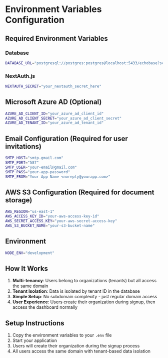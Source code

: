 # Environment Variables Configuration

## Required Environment Variables

### Database
```bash
DATABASE_URL="postgresql://postgres:postgres@localhost:5433/echobase?schema=public"
```

### NextAuth.js
```bash
NEXTAUTH_SECRET="your_nextauth_secret_here"
```

## Microsoft Azure AD (Optional)
```bash
AZURE_AD_CLIENT_ID="your_azure_ad_client_id"
AZURE_AD_CLIENT_SECRET="your_azure_ad_client_secret"
AZURE_AD_TENANT_ID="your_azure_ad_tenant_id"
```

## Email Configuration (Required for user invitations)
```bash
SMTP_HOST="smtp.gmail.com"
SMTP_PORT="587"
SMTP_USER="your-email@gmail.com"
SMTP_PASS="your-app-password"
SMTP_FROM="Your App Name <noreply@yourapp.com>"
```

## AWS S3 Configuration (Required for document storage)
```bash
AWS_REGION="us-east-1"
AWS_ACCESS_KEY_ID="your-aws-access-key-id"
AWS_SECRET_ACCESS_KEY="your-aws-secret-access-key"
AWS_S3_BUCKET_NAME="your-s3-bucket-name"
```

## Environment
```bash
NODE_ENV="development"
```

## How It Works

1. **Multi-tenancy**: Users belong to organizations (tenants) but all access the same domain
2. **Tenant Isolation**: Data is isolated by tenant ID in the database
3. **Simple Setup**: No subdomain complexity - just regular domain access
4. **User Experience**: Users create their organization during signup, then access the dashboard normally

## Setup Instructions

1. Copy the environment variables to your `.env` file
2. Start your application
3. Users will create their organization during the signup process
4. All users access the same domain with tenant-based data isolation
